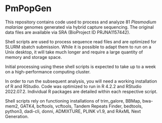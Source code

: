 # PmPopGen

This repository contains code used to process and analyze 81 <i>Plasmodium malariae</i> genomes generated via hybrid capture sequencing. The original data files are available via SRA (BioProject ID PRJNA1157442).

Shell scripts are used to process sequence read files and are optimized for SLURM sbatch submission. While it is possible to adapt them to run on a Unix desktop, it will take much longer and require a large quantity of memory and storage space.

Initial processing using these shell scripts is expected to take up to a week on a high-performance computing cluster.

In order to run the subsequent analysis, you will need a working installation of R and RStudio. Code was optimized to run in R 4.2.2 and RStudio 2022.07.2. Individual R packages are detailed within each respective script.

Shell scripts rely on functioning installations of trim_galore, BBMap, bwa-mem2, GATK4, bcftools, vcftools, Tandem Repeats Finder, bedtools, python3, dadi-cli, donni, ADMIXTURE, PLINK v1.9, and RAxML Next Generation.
